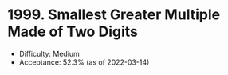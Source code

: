# 1999. Smallest Greater Multiple Made of Two Digits
- Difficulty: Medium
- Acceptance: 52.3% (as of 2022-03-14)
